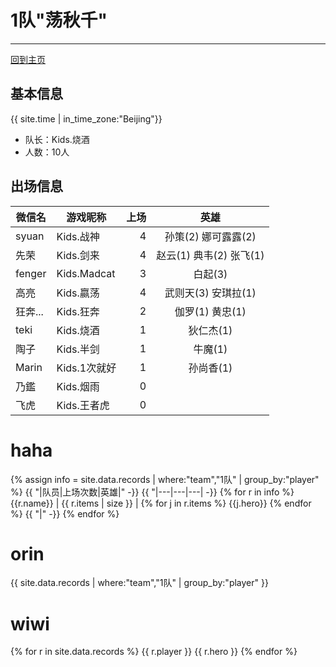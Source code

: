 # 1队"荡秋千"
---

[回到主页](README.md)

## 基本信息
{{ site.time | in_time_zone:"Beijing"}}

- 队长：Kids.烧酒
- 人数：10人

## 出场信息

|微信名   |   游戏昵称   | 上场 | 英雄 |
|--------|-------------|---:|:------:|
|syuan   | Kids.战神    | 4 | 孙策(2) 娜可露露(2)  |
|先荣    | Kids.剑来    | 4 | 赵云(1) 典韦(2) 张飞(1) |
|fenger  | Kids.Madcat | 3 |白起(3)   |
|高亮    | Kids.嬴荡    | 4|武则天(3) 安琪拉(1) |
|狂奔... |Kids.狂奔     | 2|伽罗(1) 黄忠(1)  |
|teki    | Kids.烧酒    | 1 |狄仁杰(1)|
|陶子    | Kids.半剑    | 1| 牛魔(1)|
|Marin   | Kids.1次就好 | 1 |孙尚香(1)|
|乃鑑    | Kids.烟雨    | 0||
|飞虎    | Kids.王者虎    | 0 ||

# haha

{% assign info = site.data.records | where:"team","1队" | group_by:"player" %}
{{ "|队员|上场次数|英雄|" -}}
{{ "|---|---|---| -}}
{% for r in info %}
  {{r.name}}  |  {{ r.items | size }} |  {% for j in r.items %}  {{j.hero}}  {% endfor %}  {{ "|" -}}
{% endfor %}

# orin
{{ site.data.records | where:"team","1队" | group_by:"player" }}


# wiwi


{% for r in site.data.records %}
     {{ r.player }} {{ r.hero }}
{% endfor %}

